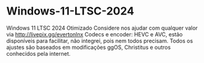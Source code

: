 # Windows-11-LTSC-2024
Windows 11 LTSC 2024 Otimizado
Considere nos ajudar com qualquer valor via http://livepix.gg/evertonlnx
Codecs e encoder: HEVC e AVC, estão disponíveis para facilitar, não integrei, pois nem todos precisam.
Todos os ajustes são baseados em modificações ggOS, Christitus e outros conhecidos pela internet.
